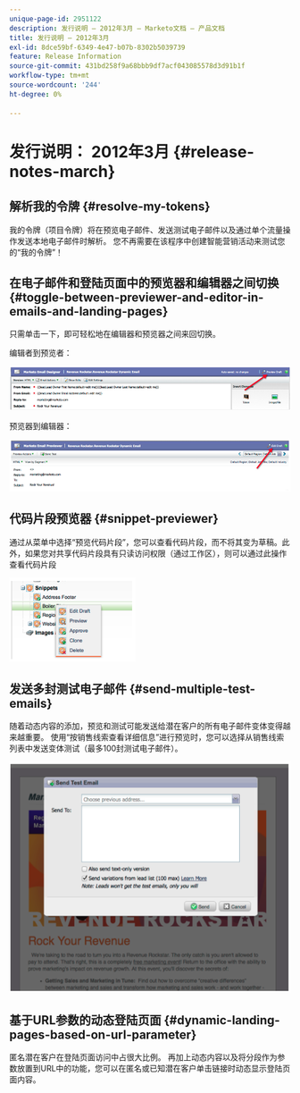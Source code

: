 ```yaml
---
unique-page-id: 2951122
description: 发行说明 — 2012年3月 — Marketo文档 — 产品文档
title: 发行说明 — 2012年3月
exl-id: 8dce59bf-6349-4e47-b07b-8302b5039739
feature: Release Information
source-git-commit: 431bd258f9a68bbb9df7acf043085578d3d91b1f
workflow-type: tm+mt
source-wordcount: '244'
ht-degree: 0%

---
```


# 发行说明： 2012年3月 {#release-notes-march}

## 解析我的令牌 {#resolve-my-tokens}

我的令牌（项目令牌）将在预览电子邮件、发送测试电子邮件以及通过单个流量操作发送本地电子邮件时解析。 您不再需要在该程序中创建智能营销活动来测试您的“我的令牌”！

## 在电子邮件和登陆页面中的预览器和编辑器之间切换 {#toggle-between-previewer-and-editor-in-emails-and-landing-pages}

只需单击一下，即可轻松地在编辑器和预览器之间来回切换。

编辑者到预览者：

![](assets/image2014-9-23-10-3a0-3a13.png)

预览器到编辑器：

![](assets/image2014-9-23-10-3a0-3a25.png)

## 代码片段预览器 {#snippet-previewer}

通过从菜单中选择“预览代码片段”，您可以查看代码片段，而不将其变为草稿。此外，如果您对共享代码片段具有只读访问权限（通过工作区），则可以通过此操作查看代码片段

![](assets/image2014-9-23-10-3a0-3a37.png)

## 发送多封测试电子邮件 {#send-multiple-test-emails}

随着动态内容的添加，预览和测试可能发送给潜在客户的所有电子邮件变体变得越来越重要。 使用“按销售线索查看详细信息”进行预览时，您可以选择从销售线索列表中发送变体测试（最多100封测试电子邮件）。

![](assets/image2014-9-23-10-3a0-3a50.png)

## 基于URL参数的动态登陆页面 {#dynamic-landing-pages-based-on-url-parameter}

匿名潜在客户在登陆页面访问中占很大比例。 再加上动态内容以及将分段作为参数放置到URL中的功能，您可以在匿名或已知潜在客户单击链接时动态显示登陆页面内容。
